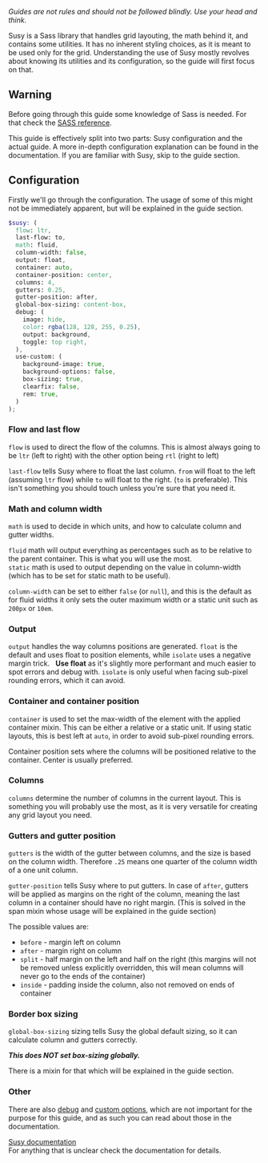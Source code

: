 *Guides are not rules and should not be followed blindly. Use your head and think.*

Susy is a Sass library that handles grid layouting, the math behind it, and contains some utilities. It has no inherent styling choices, as it is meant to be used only for the grid. Understanding the use of Susy mostly revolves about knowing its utilities and its configuration, so the guide will first focus on that.

## Warning
Before going through this guide some knowledge of Sass is needed. For that check the [SASS reference](http://sass-lang.com/documentation/file.SASS_REFERENCE.html).

This guide is effectively split into two parts: Susy configuration and the actual guide. A more in-depth configuration explanation can be found in the documentation. If you are familiar with Susy, skip to the guide section.

## Configuration

Firstly we'll go through the configuration. The usage of some of this might not be immediately apparent, but will be explained in the guide section.

```scss
$susy: (
  flow: ltr,
  last-flow: to,
  math: fluid,
  column-width: false,
  output: float,
  container: auto,
  container-position: center,
  columns: 4,
  gutters: 0.25,
  gutter-position: after,
  global-box-sizing: content-box,
  debug: (
    image: hide,
    color: rgba(128, 128, 255, 0.25),
    output: background,
    toggle: top right,
  ),
  use-custom: (
    background-image: true,
    background-options: false,
    box-sizing: true,
    clearfix: false,
    rem: true,
  )
);
```

### Flow and last flow
`flow` is used to direct the flow of the columns. This is almost always going to be `ltr` (left to right) with the other option being `rtl` (right to left)

`last-flow` tells Susy where to float the last column. `from` will float to the left (assuming `ltr` flow) while `to` will float to the right. (`to` is preferable). This isn't something you should touch unless you're sure that you need it.

### Math and column width
`math` is used to decide in which units, and how to calculate column and gutter widths.

`fluid` math will output everything as percentages such as to be relative to the parent container. This is what you will use the most.  
`static` math is used to output depending on the value in column-width (which has to be set for static math to be useful).

`column-width` can be set to either `false` (or `null`), and this is the default as for fluid widths it only sets the outer maximum width or a static unit such as `200px` or `10em`.

### Output
`output` handles the way columns positions are generated. `float` is the default and uses float to position elements, while `isolate` uses a negative margin trick.  
**Use float** as it's slightly more performant and much easier to spot errors and debug with. `isolate` is only useful when facing sub-pixel rounding errors, which it can avoid.

### Container and container position
`container` is used to set the max-width of the element with the applied container mixin. This can be either a relative or a static unit. If using static layouts, this is best left at `auto`, in order to avoid sub-pixel rounding errors.

Container position sets where the columns will be positioned relative to the container. Center is usually preferred.

### Columns
`columns` determine the number of columns in the current layout. This is something you will probably use the most, as it is very versatile for creating any grid layout you need.

### Gutters and gutter position
`gutters` is the width of the gutter between columns, and the size is based on the column width. Therefore `.25` means one quarter of the column width of a one unit column.

`gutter-position` tells Susy where to put gutters. In case of `after`, gutters will be applied as margins on the right of the column, meaning the last column in a container should have no right margin. (This is solved in the span mixin whose usage will be explained in the guide section)

The possible values are:

 * `before` - margin left on column
 * `after` - margin right on column
 * `split` - half margin on the left and half on the right (this margins will not be removed unless explicitly overridden, this will mean columns will never go to the ends of the container)
 * `inside` - padding inside the column, also not removed on ends of container

### Border box sizing
`global-box-sizing` sizing tells Susy the global default sizing, so it can calculate column and gutters correctly.

_**This does NOT set box-sizing globally.**_

There is a mixin for that which will be explained in the guide section.

### Other
There are also [debug](http://susy.readthedocs.io/settings/#debug) and [custom options](http://susy.readthedocs.io/settings/#custom-support), which are not important for the purpose for this guide, and as such you can read about those in the documentation.

[Susy documentation](http://susy.readthedocs.io/)  
For anything that is unclear check the documentation for details.
